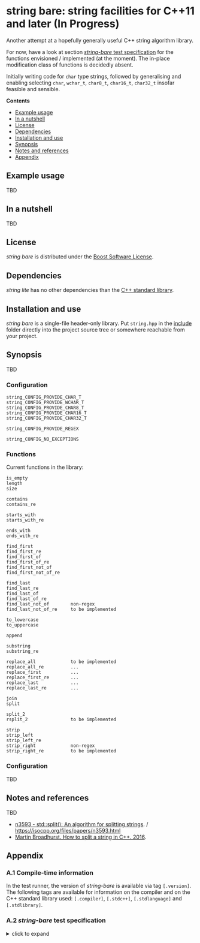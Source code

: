 # string bare: string facilities for C++11 and later (In Progress)

Another attempt at a hopefully generally useful C++ string algorithm library.

For now, have a look at section [*string-bare* test specification](#a2) for the functions envisioned / implemented (at the moment). The in-place modification class of functions is decidedly absent.

Initially writing code for `char` type strings, followed by generalising and enabling selecting `char`, `wchar_t`, `char8_t`, `char16_t`, `char32_t` insofar feasible and sensible.

**Contents**  

- [Example usage](#example-usage)
- [In a nutshell](#in-a-nutshell)
- [License](#license)
- [Dependencies](#dependencies)
- [Installation and use](#installation-and-use)
- [Synopsis](#synopsis)
- [Notes and references](#notes-and-references)
- [Appendix](#appendix)


## Example usage

TBD

## In a nutshell

TBD

## License

*string bare* is distributed under the [Boost Software License](https://github.com/martinmoene/bit-lite/blob/master/LICENSE.txt).

## Dependencies

*string lite* has no other dependencies than the [C++ standard library](http://en.cppreference.com/w/cpp/header).

## Installation and use

*string bare* is a single-file header-only library. Put `string.hpp` in the [include](include) folder directly into the project source tree or somewhere reachable from your project.

## Synopsis

TBD

### Configuration

```
string_CONFIG_PROVIDE_CHAR_T
string_CONFIG_PROVIDE_WCHAR_T
string_CONFIG_PROVIDE_CHAR8_T
string_CONFIG_PROVIDE_CHAR16_T
string_CONFIG_PROVIDE_CHAR32_T

string_CONFIG_PROVIDE_REGEX

string_CONFIG_NO_EXCEPTIONS
```

### Functions

<!-- string-main.t.exe -l @ | cut --delimiter=: -f 1 |sort |uniq |clip -->
Current functions in the library:

```
is_empty
length
size

contains
contains_re

starts_with
starts_with_re

ends_with
ends_with_re

find_first
find_first_re
find_first_of
find_first_of_re
find_first_not_of
find_first_not_of_re

find_last
find_last_re
find_last_of
find_last_of_re
find_last_not_of        non-regex
find_last_not_of_re     to be implemented

to_lowercase
to_uppercase

append

substring
substring_re

replace_all             to be implemented
replace_all_re          ...
replace_first           ...
replace_first_re        ...
replace_last            ...
replace_last_re         ...

join
split

split_2
rsplit_2                to be implemented

strip
strip_left
strip_left_re
strip_right             non-regex
strip_right_re          to be implemented
```

### Configuration

TBD

## Notes and references

TBD

- [n3593 - std::split(): An algorithm for splitting strings](http://wg21.link/n3593). / https://isocpp.org/files/papers/n3593.html
- [Martin Broadhurst. How to split a string in C++. 2016](http://www.martinbroadhurst.com/how-to-split-a-string-in-c.html).

## Appendix

<a id="a1"></a>
### A.1 Compile-time information

In the test runner, the version of *string-bare* is available via tag `[.version]`. The following tags are available for information on the compiler and on the C++ standard library used: `[.compiler]`, `[.stdc++]`, `[.stdlanguage]` and `[.stdlibrary]`.

<a id="a2"></a>
### A.2 *string-bare* test specification

<details>
<summary>click to expand</summary>
<p>

```
length: length of given string - char *
length: length of given string - std::string
size: length of given string - char *
size: length of given string - std::string
is_empty: true if string is empty - char *
is_empty: true if string is empty - string
contains: true if string contains sub string - string-char
contains: true if string contains sub string - string-char*
contains: true if string contains sub string - string-string
contains: true if string contains sub string - string-string_view
contains: true if string contains sub string - string_view-string_view
contains: true if string contains regular expression - string-std::regex
contains_re: true if string contains regular expression - string-char*
starts_with: true if string starts with sub string - string-char
starts_with: true if string starts with sub string - string-char*
starts_with: true if string starts with sub string - string-string
starts_with: true if string starts with sub string - string-string_view
starts_with: true if string starts with sub string - string_view-string_view
starts_with: true if string starts with regular expression - string-std::regex
starts_with_re: true if string starts with regular expression - string-char*
ends_with: true if string ends with sub string - string-char
ends_with: true if string ends with sub string - string-char*
ends_with: true if string ends with sub string - string-string
ends_with: true if string ends with sub string - string-string_view
ends_with: true if string ends with sub string - string_view-string_view
ends_with: true if string ends with regular expression - string-std::regex
ends_with_re: true if string ends with regular expression - string-char*
find_first: position of sub string in string - string-char
find_first: position of sub string in string - string-char*
find_first: position of sub string in string - string-string
find_first: position of sub string in string - string-string_view
find_first: position of sub string in string_view - string_view-string_view
find_first: position of regex in string: string-std::regex
find_first_re: position of regex in string: string-char*
find_last: position of sub string in string - string-char
find_last: position of sub string in string - string-char*
find_last: position of sub string in string - string-string
find_last: position of sub string in string - string-string_view
find_last: position of sub string in string_view - string_view-string_view
find_last: position of regex in string: string-std::regex
find_last_re: position of regex in string: string-char*
find_first_of: position of character in set in string - char*-char*
find_first_of: position of character in set in string - string-char*
find_first_of: position of character in set in string - string-string
find_first_of: position of character in set in string: string-std::regex
find_first_of_re: position of character in set in string: string-char*
find_last_of: position of character in set in string - char*-char*
find_last_of: position of character in set in string - string-char*
find_last_of: position of character in set in string - string-string
find_last_of: position of character in set in string: string-std::regex
find_last_of_re: position of character in set in string: string-char*
find_first_not_of: position of character in set in string - char*-char*
find_first_not_of: position of character in set in string - string-char*
find_first_not_of: position of character in set in string - string-string
find_first_not_of: position of character in set in string: optionally use find_first_of([^...]): string-std::regex
find_first_not_of_re: position of character in set in string: optionally use find_first_of_re([^...]): string-char*
find_last_not_of: position of character in set in string - char*-char*
find_last_not_of: position of character in set in string - string-char*
find_last_not_of: position of character in set in string - string-string
find_last_not_of: position of character in set in string: optionally use find_last_of([^...]): string-std::regex[.TODO]
find_last_not_of_re: position of character in set in string: optionally find_last_of_re([^...]): string-char*[.TODO]
to_lowercase: Return string in lowercase - char*
to_lowercase: Return string in lowercase - string
to_lowercase: Return string in lowercase - string_view
to_uppercase: Return string in uppercase - char*
to_uppercase: Return string in uppercase - string
to_uppercase: Return string in uppercase - string_view
append: Return string with second string append to first string - string-char*
append: Return string with second string append to first string - string-string
append: Return string with second string append to first string - string-string_view
substring: Return substring given position and length - char*-pos
substring: Return substring given position and length - string-pos
substring: Return substring given position and length - string_view-pos
substring: Return substring given regex - string-regex
substring_re: Return substring given regex - string-char*
strip_left: Remove characters in set from left of string [" \t\n"] - C-string
strip_left: Remove characters in set from left of string [" \t\n"] - string
strip_left: Remove characters in set from left of string [" \t\n"] - other
strip_left: Remove characters in regex from left of string - string-regex
strip_left_re: Remove characters in regex from left of string - string-char*
strip_right: Remove characters in set from right of string [" \t\n"] - string
strip_right: Remove characters in set from right of string [" \t\n"] - other
strip_right: Remove characters in regex from right of string - string-regex[.TODO]
strip_right_re: Remove characters in regex from right of string - string-char*[.TODO]
strip: Remove characters in set from left and right of string [" \t\n"] - string
strip: Remove characters in set from left and right of string [" \t\n"] - other
strip: Remove characters in regex from left and right of string - string-regex[.TODO]
strip_re: Remove characters in regex from left and right of string - string-char*[.TODO]
string_view: ...[.TODO]
replace_all: Return string with all occurrences of sub string changed - char*-char*[.TODO]
replace_all: Return string with all occurrences of sub string changed - string-string[.TODO]
replace_all: Return string with all occurrences of sub string changed - string-string_view[.TODO]
replace_all: Return string with all occurrences of regex changed - string-regex[.TODO]
replace_all_re: Return string with all occurrences of regex changed - string-char*[.TODO]
replace_first: Return string with first occurrence of sub string changed - char*-char*[.TODO]
replace_first: Return string with first occurrence of sub string changed - string-string[.TODO]
replace_first: Return string with first occurrence of sub string changed - string-string_view[.TODO]
replace_first: Return string with first occurrence of sub string changed - string_view-string_view[.TODO]
replace_first: Return string with first occurrence of regex changed - string-regex[.TODO]
replace_first_re: Return string with first occurrence of regex changed - string-char*[.TODO]
replace_last: Return string with last occurrence of sub string changed - char*-char*[.TODO]
replace_last: Return string with last occurrence of sub string changed - string-string[.TODO]
replace_last: Return string with last occurrence of sub string changed - string-string_view[.TODO]
replace_last: Return string with last occurrence of sub string changed - string_view-string_view[.TODO]
replace_last: Return string with last occurrence of regex changed - string-regex[.TODO]
replace_last_re: Return string with last occurrence of regex changed - string-char*[.TODO]
join: Join strings from collection into a string separated by given separator
split: Split string into vector of string_view given delimiter - literal_delimiter
split_2: Split string into two-element tuple given delimiter - forward - xxx_delimiter
rsplit_2: Split string into two-element tuple given delimiter - reverse - xxx_delimiter
tweak header: Reads tweak header if supported [tweak]
```

</p>
</details>
